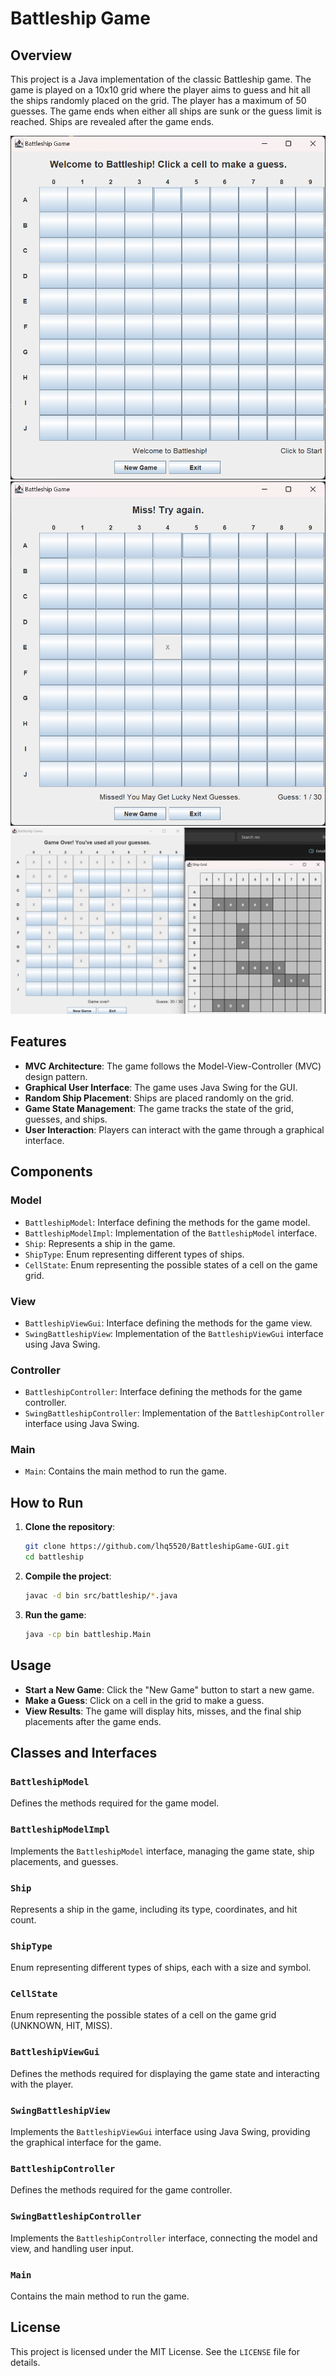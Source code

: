 # Battleship Game

## Overview

This project is a Java implementation of the classic Battleship game. The game is played on a 10x10 grid where the player aims to guess and hit all the ships randomly placed on the grid. The player has a maximum of 50 guesses. The game ends when either all ships are sunk or the guess limit is reached. Ships are revealed after the game ends.

![image](res/start.png)
![image](res/make_a_guess.png)
![image](res/gameover.png)

## Features

- **MVC Architecture**: The game follows the Model-View-Controller (MVC) design pattern.
- **Graphical User Interface**: The game uses Java Swing for the GUI.
- **Random Ship Placement**: Ships are placed randomly on the grid.
- **Game State Management**: The game tracks the state of the grid, guesses, and ships.
- **User Interaction**: Players can interact with the game through a graphical interface.

## Components

### Model

- `BattleshipModel`: Interface defining the methods for the game model.
- `BattleshipModelImpl`: Implementation of the `BattleshipModel` interface.
- `Ship`: Represents a ship in the game.
- `ShipType`: Enum representing different types of ships.
- `CellState`: Enum representing the possible states of a cell on the game grid.

### View

- `BattleshipViewGui`: Interface defining the methods for the game view.
- `SwingBattleshipView`: Implementation of the `BattleshipViewGui` interface using Java Swing.

### Controller

- `BattleshipController`: Interface defining the methods for the game controller.
- `SwingBattleshipController`: Implementation of the `BattleshipController` interface using Java Swing.

### Main

- `Main`: Contains the main method to run the game.

## How to Run

1. **Clone the repository**:
    ```sh
    git clone https://github.com/lhq5520/BattleshipGame-GUI.git
    cd battleship
    ```

2. **Compile the project**:
    ```sh
    javac -d bin src/battleship/*.java
    ```

3. **Run the game**:
    ```sh
    java -cp bin battleship.Main
    ```

## Usage

- **Start a New Game**: Click the "New Game" button to start a new game.
- **Make a Guess**: Click on a cell in the grid to make a guess.
- **View Results**: The game will display hits, misses, and the final ship placements after the game ends.

## Classes and Interfaces

### `BattleshipModel`

Defines the methods required for the game model.

### `BattleshipModelImpl`

Implements the `BattleshipModel` interface, managing the game state, ship placements, and guesses.

### `Ship`

Represents a ship in the game, including its type, coordinates, and hit count.

### `ShipType`

Enum representing different types of ships, each with a size and symbol.

### `CellState`

Enum representing the possible states of a cell on the game grid (UNKNOWN, HIT, MISS).

### `BattleshipViewGui`

Defines the methods required for displaying the game state and interacting with the player.

### `SwingBattleshipView`

Implements the `BattleshipViewGui` interface using Java Swing, providing the graphical interface for the game.

### `BattleshipController`

Defines the methods required for the game controller.

### `SwingBattleshipController`

Implements the `BattleshipController` interface, connecting the model and view, and handling user input.

### `Main`

Contains the main method to run the game.

## License

This project is licensed under the MIT License. See the `LICENSE` file for details.